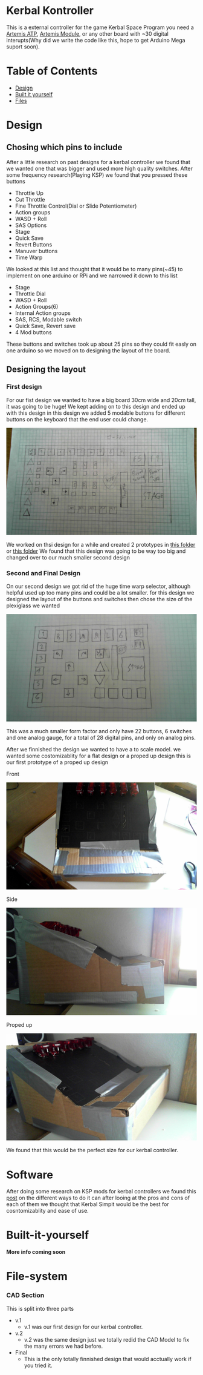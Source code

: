 # Kerbal Kontroller

This is a external controller for the game Kerbal Space Program you need a [Artemis ATP](https://www.sparkfun.com/products/15442), [Artemis Module](https://www.sparkfun.com/products/15484), or any other board with ~30 digital interupts(Why did we write the code like this, hope to get Arduino Mega suport soon). 

# Table of Contents

* [Design](#design)
* [Built it yourself](#Built-it-yourself)
* [Files](#File-system)

# Design

## Chosing which pins to include

After a little research on past designs for a kerbal controller we found that we wanted one that was bigger and used more high quality switches. After some frequency research(Playing KSP) we found that you pressed these buttons

* Throttle Up
* Cut Throttle
* Fine Throttle Control(Dial or Slide Potentiometer)
* Action groups
* WASD + Roll
* SAS Options
* Stage
* Quick Save
* Revert Buttons
* Manuver buttons
* Time Warp

We looked at this list and thought that it would be to many pins(~45) to implement on one arduino or RPi and we narrowed it down to this list

* Stage
* Throttle Dial
* WASD + Roll
* Action Groups(6)
* Internal Action groups
* SAS, RCS, Modable switch
* Quick Save, Revert save
* 4 Mod buttons

These buttons and switches took up about 25 pins so they could fit easly on one arduino so we moved on to designing the layout of the board. 

## Designing the layout

### First design

For our fist design we wanted to have a big board 30cm wide and 20cm tall, it was going to be huge! We kept adding on to this design and ended up with this design in this design we added 5 modable buttons for different buttons on the keyboard that the end user could change.

![First Design](images/First-Design.jpg)

We worked on thsi design for a while and created 2 prototypes in [this folder](Design/v.1) or [this folder](Design/v.2) We found that this design was going to be way too big and changed over to our much smaller second design 

### Second and Final Design

On our second design we got rid of the huge time warp selector, although helpful used up too many pins and could be a lot smaller. for this design we designed the layout of the buttons and switches then chose the size of the plexiglass we wanted

![Final Design](images/Final-Design.jpg)

This was a much smaller form factor and only have 22 buttons, 6 switches and one analog gauge, for a total of 28 digital pins, and only on analog pins. 

After we finnished the design we wanted to have a to scale model. we wanted some costomizablity for a flat design or a proped up design this is our first prototype of a proped up design

Front

![Proped up](images/Front-proped-up.jpg)

Side

![Proped up](images/Side-proped-up.jpg)

Proped up

![Proped up](images/Proped-up.jpg)

We found that this would be the perfect size for our kerbal controller.

# Software

After doing some research on KSP mods for kerbal controllers we found this [post](https://www.reddit.com/r/KerbalControllers/comments/ajavos/software_comparison_thread/) on the different ways to do it can after looing at the pros and cons of each of them we thought that Kerbal Simpit would be the best for cosntomizablity and ease of use.

# Built-it-yourself

**More info coming soon**

# File-system

### CAD Section

This is split into three parts 

* v.1
    * v.1 was our first design for our kerbal controller.
* v.2
    * v.2 was the same design just we totally redid the CAD Model to fix the many errors we had before.
* Final 
    * This is the only totally finnished design that would acctually work if you tried it.